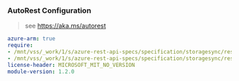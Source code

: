 ### AutoRest Configuration

> see https://aka.ms/autorest

``` yaml
azure-arm: true
require:
- /mnt/vss/_work/1/s/azure-rest-api-specs/specification/storagesync/resource-manager/readme.md
- /mnt/vss/_work/1/s/azure-rest-api-specs/specification/storagesync/resource-manager/readme.go.md
license-header: MICROSOFT_MIT_NO_VERSION
module-version: 1.2.0

```